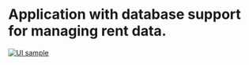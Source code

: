 <h1>Application with database support for managing rent data.</h1>
<a href='https://postimg.org/image/ebgf69hw1/' target='_blank'><img src='https://s24.postimg.org/yvl94qxn9/image.png' border='0' alt='UI sample'/>
